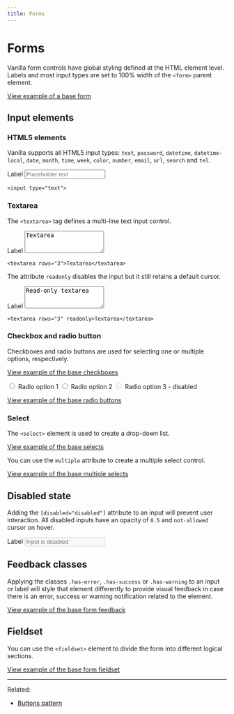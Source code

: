 ```yaml
---
title: Forms
---
```


# Forms

Vanilla form controls have global styling defined at the HTML element level. Labels and most input types are set to 100% width of the ```<form>``` parent element.

<a href="https://vanilla-framework.github.io/vanilla-framework/examples/base/forms/form"
    class="js-example">
    View example of a base form
</a>

## Input elements

### HTML5 elements

Vanilla supports all HTML5 input types: ```text```, ```password```, ```datetime```, ```datetime-local```, ```date```, ```month```, ```time```, ```week```, ```color```, ```number```, ```email```, ```url```, ```search``` and ```tel```.

<form>
    <label for="exampleTextInput">Label</label>
    <input type="text" id="exampleTextInput" placeholder="Placeholder text" />
</form>

```
<input type="text">
```

### Textarea

The ```<textarea>``` tag defines a multi-line text input control.

<form>
    <label for="textarea">Label</label>
    <textarea id="textarea" rows="3">Textarea</textarea>
</form>

```
<textarea rows="3">Textarea</textarea>
```

The attribute ```readonly``` disables the input but it still retains a default cursor.

<form>
    <label for="textarea2">Label</label>
    <textarea id="textarea2" rows="3" readonly="readonly">Read-only textarea</textarea>
</form>

```
<textarea rows="3" readonly>Textarea</textarea>
```


### Checkbox and radio button

Checkboxes and radio buttons are used for selecting one or multiple options, respectively.

<a href="https://vanilla-framework.github.io/vanilla-framework/examples/base/forms/checkboxes"
    class="js-example">
    View example of the base checkboxes
</a>

<form>
    <input type="radio" name="RadioOptions" id="Radio1" value="option1">
    <label for="Radio1">Radio option 1</label>
    <input type="radio" name="RadioOptions" id="Radio2" value="option2">
    <label for="Radio2">Radio option 2</label>
    <input type="radio" name="RadioOptions" id="Radio4" value="option4" disabled="disabled">
    <label for="Radio4">Radio option 3 - disabled</label>
</form>

<a href="https://vanilla-framework.github.io/vanilla-framework/examples/base/forms/radio-buttons"
    class="js-example">
    View example of the base radio buttons
</a>

### Select

The ```<select>``` element is used to create a drop-down list.

<a href="https://vanilla-framework.github.io/vanilla-framework/examples/base/forms/selects"
    class="js-example">
    View example of the base selects
</a>

You can use the ```multiple``` attribute  to create a multiple select control.

<a href="https://vanilla-framework.github.io/vanilla-framework/examples/base/forms/select-multiple"
    class="js-example">
    View example of the base multiple selects
</a>

## Disabled state

Adding the ```[disabled="disabled"]``` attribute to an input will prevent user interaction. All disabled inputs have an opacity of ```0.5``` and ```not-allowed``` cursor on hover.

<form>
    <label for="disabled-input">Label</label>
    <input type="text" id="disabled-input" placeholder="Input is disabled" disabled="disabled">
</form>

## Feedback classes

Applying the classes ```.has-error```, ```.has-success``` or ```.has-warning``` to an input or label will style that element differently to provide visual feedback in case there is an error, success or warning notification related to the element.

<a href="https://vanilla-framework.github.io/vanilla-framework/examples/base/forms/feedback"
    class="js-example">
    View example of the base form feedback
</a>

## Fieldset

You can use the ```<fieldset>``` element to divide the form into different logical sections.

<a href="https://vanilla-framework.github.io/vanilla-framework/examples/base/forms/fieldset"
    class="js-example">
    View example of the base form fieldset
</a>

<hr />

Related:
* [Buttons pattern](https://docs.vanillaframework.io/patterns/buttons/)
